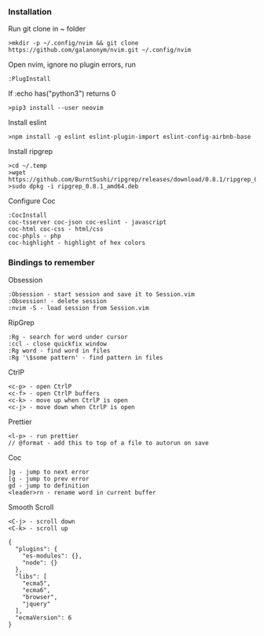 ### Installation

Run git clone in ~ folder

    >mkdir -p ~/.config/nvim && git clone https://github.com/galanonym/nvim.git ~/.config/nvim

Open nvim, ignore no plugin errors, run

    :PlugInstall

If :echo has("python3") returns 0

    >pip3 install --user neovim 

Install eslint

    >npm install -g eslint eslint-plugin-import eslint-config-airbnb-base

Install ripgrep

    >cd ~/.temp
    >wget https://github.com/BurntSushi/ripgrep/releases/download/0.8.1/ripgrep_0.8.1_amd64.deb
    >sudo dpkg -i ripgrep_0.8.1_amd64.deb

Configure Coc

    :CocInstall 
    coc-tsserver coc-json coc-eslint - javascript
    coc-html coc-css - html/css
    coc-phpls - php
    coc-highlight - highlight of hex colors

### Bindings to remember

Obsession

    :Obsession - start session and save it to Session.vim
    :Obsession! - delete session
    :nvim -S - load session from Session.vim

RipGrep

    :Rg - search for word under cursor
    :ccl - close quickfix window
    :Rg word - find word in files
    :Rg '\$some pattern' - find pattern in files

CtrlP

    <c-p> - open CtrlP
    <c-f> - open CtrlP buffers
    <c-k> - move up when CtrlP is open
    <c-j> - move down when CtrlP is open

Prettier

    <l-p> - run prettier
    // @format - add this to top of a file to autorun on save

Coc

    ]g - jump to next error 
    [g - jump to prev error 
    gd - jump to definition
    <leader>rn - rename word in current buffer

Smooth Scroll

    <C-j> - scroll down
    <C-k> - scroll up

```
{
  "plugins": {
    "es-modules": {},
    "node": {}
  },
  "libs": [
    "ecma5",
    "ecma6",
    "browser",
    "jquery"
  ],
  "ecmaVersion": 6
}
```
